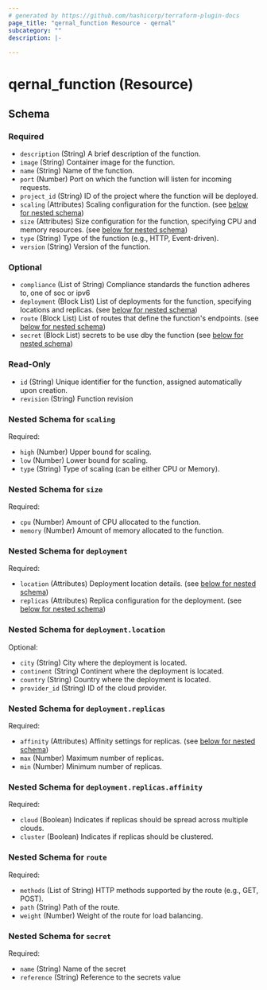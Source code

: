 ```yaml
---
# generated by https://github.com/hashicorp/terraform-plugin-docs
page_title: "qernal_function Resource - qernal"
subcategory: ""
description: |-
  
---
```


# qernal_function (Resource)





<!-- schema generated by tfplugindocs -->
## Schema

### Required

- `description` (String) A brief description of the function.
- `image` (String) Container image for the function.
- `name` (String) Name of the function.
- `port` (Number) Port on which the function will listen for incoming requests.
- `project_id` (String) ID of the project where the function will be deployed.
- `scaling` (Attributes) Scaling configuration for the function. (see [below for nested schema](#nestedatt--scaling))
- `size` (Attributes) Size configuration for the function, specifying CPU and memory resources. (see [below for nested schema](#nestedatt--size))
- `type` (String) Type of the function (e.g., HTTP, Event-driven).
- `version` (String) Version of the function.

### Optional

- `compliance` (List of String) Compliance standards the function adheres to, one of soc or ipv6
- `deployment` (Block List) List of deployments for the function, specifying locations and replicas. (see [below for nested schema](#nestedblock--deployment))
- `route` (Block List) List of routes that define the function's endpoints. (see [below for nested schema](#nestedblock--route))
- `secret` (Block List) secrets to be use dby the function (see [below for nested schema](#nestedblock--secret))

### Read-Only

- `id` (String) Unique identifier for the function, assigned automatically upon creation.
- `revision` (String) Function revision

<a id="nestedatt--scaling"></a>
### Nested Schema for `scaling`

Required:

- `high` (Number) Upper bound for scaling.
- `low` (Number) Lower bound for scaling.
- `type` (String) Type of scaling (can be either CPU or Memory).


<a id="nestedatt--size"></a>
### Nested Schema for `size`

Required:

- `cpu` (Number) Amount of CPU allocated to the function.
- `memory` (Number) Amount of memory allocated to the function.


<a id="nestedblock--deployment"></a>
### Nested Schema for `deployment`

Required:

- `location` (Attributes) Deployment location details. (see [below for nested schema](#nestedatt--deployment--location))
- `replicas` (Attributes) Replica configuration for the deployment. (see [below for nested schema](#nestedatt--deployment--replicas))

<a id="nestedatt--deployment--location"></a>
### Nested Schema for `deployment.location`

Optional:

- `city` (String) City where the deployment is located.
- `continent` (String) Continent where the deployment is located.
- `country` (String) Country where the deployment is located.
- `provider_id` (String) ID of the cloud provider.


<a id="nestedatt--deployment--replicas"></a>
### Nested Schema for `deployment.replicas`

Required:

- `affinity` (Attributes) Affinity settings for replicas. (see [below for nested schema](#nestedatt--deployment--replicas--affinity))
- `max` (Number) Maximum number of replicas.
- `min` (Number) Minimum number of replicas.

<a id="nestedatt--deployment--replicas--affinity"></a>
### Nested Schema for `deployment.replicas.affinity`

Required:

- `cloud` (Boolean) Indicates if replicas should be spread across multiple clouds.
- `cluster` (Boolean) Indicates if replicas should be clustered.




<a id="nestedblock--route"></a>
### Nested Schema for `route`

Required:

- `methods` (List of String) HTTP methods supported by the route (e.g., GET, POST).
- `path` (String) Path of the route.
- `weight` (Number) Weight of the route for load balancing.


<a id="nestedblock--secret"></a>
### Nested Schema for `secret`

Required:

- `name` (String) Name of the secret
- `reference` (String) Reference to the secrets value
